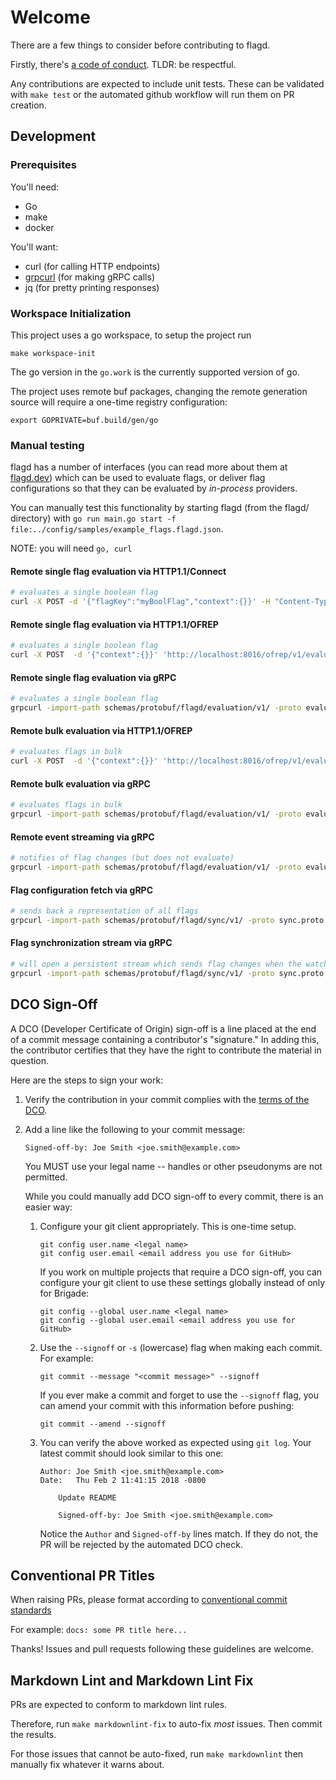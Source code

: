 # Welcome

There are a few things to consider before contributing to flagd.

Firstly, there's [a code of conduct](https://github.com/open-feature/.github/blob/main/CODE_OF_CONDUCT.md).
TLDR: be respectful.

Any contributions are expected to include unit tests.
These can be validated with `make test` or the automated github workflow will run them on PR creation.

## Development

### Prerequisites

You'll need:

- Go
- make
- docker

You'll want:

- curl (for calling HTTP endpoints)
- [grpcurl](https://github.com/fullstorydev/grpcurl) (for making gRPC calls)
- jq (for pretty printing responses)

### Workspace Initialization

This project uses a go workspace, to setup the project run

```shell
make workspace-init
```

The go version in the `go.work` is the currently supported version of go.

The project uses remote buf packages, changing the remote generation source will require a one-time registry configuration:

```shell
export GOPRIVATE=buf.build/gen/go
```

### Manual testing

flagd has a number of interfaces (you can read more about them at [flagd.dev](https://flagd.dev/)) which can be used to evaluate flags, or deliver flag configurations so that they can be evaluated by _in-process_ providers.

You can manually test this functionality by starting flagd (from the flagd/ directory) with `go run main.go start -f file:../config/samples/example_flags.flagd.json`.

NOTE: you will need `go, curl`

#### Remote single flag evaluation via HTTP1.1/Connect

```sh
# evaluates a single boolean flag
curl -X POST -d '{"flagKey":"myBoolFlag","context":{}}' -H "Content-Type: application/json" "http://localhost:8013/flagd.evaluation.v1.Service/ResolveBoolean" | jq
```

#### Remote single flag evaluation via HTTP1.1/OFREP

```sh
# evaluates a single boolean flag
curl -X POST  -d '{"context":{}}' 'http://localhost:8016/ofrep/v1/evaluate/flags/myBoolFlag' | jq
```

#### Remote single flag evaluation via gRPC

```sh
# evaluates a single boolean flag
grpcurl -import-path schemas/protobuf/flagd/evaluation/v1/ -proto evaluation.proto -plaintext -d '{"flagKey":"myBoolFlag"}' localhost:8013 flagd.evaluation.v1.Service/ResolveBoolean | jq
```

#### Remote bulk evaluation via HTTP1.1/OFREP

```sh
# evaluates flags in bulk
curl -X POST  -d '{"context":{}}' 'http://localhost:8016/ofrep/v1/evaluate/flags' | jq
```

#### Remote bulk evaluation via gRPC

```sh
# evaluates flags in bulk
grpcurl -import-path schemas/protobuf/flagd/evaluation/v1/ -proto evaluation.proto -plaintext -d '{}' localhost:8013 flagd.evaluation.v1.Service/ResolveAll | jq
```

#### Remote event streaming via gRPC

```sh
# notifies of flag changes (but does not evaluate)
grpcurl -import-path schemas/protobuf/flagd/evaluation/v1/ -proto evaluation.proto -plaintext -d '{}' localhost:8013 flagd.evaluation.v1.Service/EventStream
```

#### Flag configuration fetch via gRPC

```sh
# sends back a representation of all flags
grpcurl -import-path schemas/protobuf/flagd/sync/v1/ -proto sync.proto -plaintext localhost:8015 flagd.sync.v1.FlagSyncService/FetchAllFlags | jq
```

#### Flag synchronization stream via gRPC

```sh
# will open a persistent stream which sends flag changes when the watched source is modified
grpcurl -import-path schemas/protobuf/flagd/sync/v1/ -proto sync.proto -plaintext localhost:8015 flagd.sync.v1.FlagSyncService/SyncFlags | jq
```

## DCO Sign-Off

A DCO (Developer Certificate of Origin) sign-off is a line placed at the end of
a commit message containing a contributor's "signature." In adding this, the
contributor certifies that they have the right to contribute the material in
question.

Here are the steps to sign your work:

1. Verify the contribution in your commit complies with the
   [terms of the DCO](https://developercertificate.org/).

1. Add a line like the following to your commit message:

   ```shell
   Signed-off-by: Joe Smith <joe.smith@example.com>
   ```

   You MUST use your legal name -- handles or other pseudonyms are not
   permitted.

   While you could manually add DCO sign-off to every commit, there is an easier
   way:

    1. Configure your git client appropriately. This is one-time setup.

       ```shell
       git config user.name <legal name>
       git config user.email <email address you use for GitHub>
       ```

       If you work on multiple projects that require a DCO sign-off, you can
       configure your git client to use these settings globally instead of only
       for Brigade:

       ```shell
       git config --global user.name <legal name>
       git config --global user.email <email address you use for GitHub>
       ```

    1. Use the `--signoff` or `-s` (lowercase) flag when making each commit.
       For example:

       ```shell
       git commit --message "<commit message>" --signoff
       ```

       If you ever make a commit and forget to use the `--signoff` flag, you
       can amend your commit with this information before pushing:

       ```shell
       git commit --amend --signoff
       ```

    1. You can verify the above worked as expected using `git log`. Your latest
       commit should look similar to this one:

       ```shell
       Author: Joe Smith <joe.smith@example.com>
       Date:   Thu Feb 2 11:41:15 2018 -0800

           Update README

           Signed-off-by: Joe Smith <joe.smith@example.com>
       ```

       Notice the `Author` and `Signed-off-by` lines match. If they do not, the
       PR will be rejected by the automated DCO check.

## Conventional PR Titles

When raising PRs, please format according to [conventional commit standards](https://www.conventionalcommits.org/en/v1.0.0/#summary)

For example: `docs: some PR title here...`

Thanks!
Issues and pull requests following these guidelines are welcome.

## Markdown Lint and Markdown Lint Fix

PRs are expected to conform to markdown lint rules.

Therefore, run `make markdownlint-fix` to auto-fix _most_ issues.
Then commit the results.

For those issues that cannot be auto-fixed, run `make markdownlint`
then manually fix whatever it warns about.
